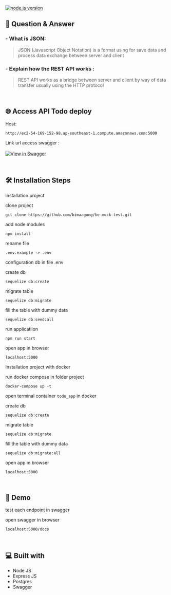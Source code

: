 [![node.js version](https://badgen.net/npm/node/express)](https://npmjs.com/package/express)

## 📃 Question & Answer
### - What is JSON:
> JSON (Javascript Object Notation) is a format using for save data and process data exchange between server and client
### - Explain how the REST API works :
> REST API works as a bridge between server and client by way of data transfer usually using the HTTP protocol

<br>

## 🌐 Access API Todo deploy
Host:

```http://ec2-54-169-152-98.ap-southeast-1.compute.amazonaws.com:5000```
<br>

Link url access swagger :  
<br>
[![View in Swagger](http://jessemillar.github.io/view-in-swagger-button/button.svg)](http://ec2-54-169-152-98.ap-southeast-1.compute.amazonaws.com:5000/docs)

<br>

## 🛠️ Installation Steps

Installation project

clone project
``` bson
git clone https://github.com/bimaagung/be-mock-test.git
```

add node modules 
```bson 
npm install
```

rename file 
```bson
.env.example -> .env
```

configuration db in file .env

create db 
```bson
sequelize db:create
```
migrate table 
```bson
sequelize db:migrate
```
fill the table with dummy data 
```bson
sequelize db:seed:all
```

run applicatiion
```bson
npm run start
```

open app in browser
```bson
localhost:5000
```


Installation project with docker

run docker compose in folder project
``` bson
docker-compose up -t
```
open terminal container `todo_app` in docker

create db 
```bson
sequelize db:create
```

migrate table 
```bson
sequelize db:migrate
```

fill the table with dummy data 
```bson
sequelize db:migrate:all
```

open app in browser
```bson
localhost:5000
```

<br>

## 🚀 Demo

test each endpoint in swagger

open swagger in browser 
```bson
localhost:5000/docs
```

<br>


## 💻 Built with

- Node JS
- Express JS
- Postgres
- Swagger
